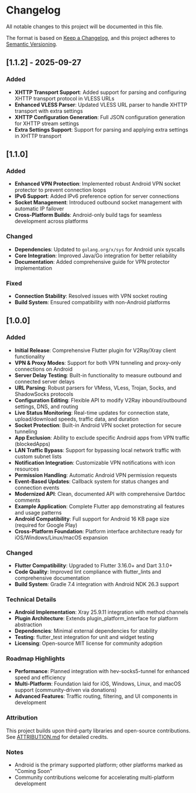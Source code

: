 # Changelog

All notable changes to this project will be documented in this file.

The format is based on [Keep a Changelog](https://keepachangelog.com/en/1.0.0/),
and this project adheres to [Semantic Versioning](https://semver.org/spec/v2.0.0.html).

## [1.1.2] - 2025-09-27

### Added
- **XHTTP Transport Support**: Added support for parsing and configuring XHTTP transport protocol in VLESS URLs
- **Enhanced VLESS Parser**: Updated VLESS URL parser to handle XHTTP transport with extra settings
- **XHTTP Configuration Generation**: Full JSON configuration generation for XHTTP stream settings
- **Extra Settings Support**: Support for parsing and applying extra settings in XHTTP transport

## [1.1.0]

### Added
- **Enhanced VPN Protection**: Implemented robust Android VPN socket protector to prevent connection loops
- **IPv6 Support**: Added IPv6 preference option for server connections
- **Socket Management**: Introduced outbound socket management with automatic IP failover
- **Cross-Platform Builds**: Android-only build tags for seamless development across platforms

### Changed
- **Dependencies**: Updated to `golang.org/x/sys` for Android unix syscalls
- **Core Integration**: Improved Java/Go integration for better reliability
- **Documentation**: Added comprehensive guide for VPN protector implementation

### Fixed
- **Connection Stability**: Resolved issues with VPN socket routing
- **Build System**: Ensured compatibility with non-Android platforms

## [1.0.0]

### Added
- **Initial Release**: Comprehensive Flutter plugin for V2Ray/Xray client functionality
- **VPN & Proxy Modes**: Support for both VPN tunneling and proxy-only connections on Android
- **Server Delay Testing**: Built-in functionality to measure outbound and connected server delays
- **URL Parsing**: Robust parsers for VMess, VLess, Trojan, Socks, and ShadowSocks protocols
- **Configuration Editing**: Flexible API to modify V2Ray inbound/outbound settings, DNS, and routing
- **Live Status Monitoring**: Real-time updates for connection state, upload/download speeds, traffic data, and duration
- **Socket Protection**: Built-in Android VPN socket protection for secure tunneling
- **App Exclusion**: Ability to exclude specific Android apps from VPN traffic (blockedApps)
- **LAN Traffic Bypass**: Support for bypassing local network traffic with custom subnet lists
- **Notification Integration**: Customizable VPN notifications with icon resources
- **Permission Handling**: Automatic Android VPN permission requests
- **Event-Based Updates**: Callback system for status changes and connection events
- **Modernized API**: Clean, documented API with comprehensive Dartdoc comments
- **Example Application**: Complete Flutter app demonstrating all features and usage patterns
- **Android Compatibility**: Full support for Android 16 KB page size (required for Google Play)
- **Cross-Platform Foundation**: Platform interface architecture ready for iOS/Windows/Linux/macOS expansion

### Changed
- **Flutter Compatibility**: Upgraded to Flutter 3.16.0+ and Dart 3.1.0+
- **Code Quality**: Improved lint compliance with flutter_lints and comprehensive documentation
- **Build System**: Gradle 7.4 integration with Android NDK 26.3 support

### Technical Details
- **Android Implementation**: Xray 25.9.11 integration with method channels
- **Plugin Architecture**: Extends plugin_platform_interface for platform abstraction
- **Dependencies**: Minimal external dependencies for stability
- **Testing**: flutter_test integration for unit and widget testing
- **Licensing**: Open-source MIT license for community adoption

### Roadmap Highlights
- **Performance**: Planned integration with hev-socks5-tunnel for enhanced speed and efficiency
- **Multi-Platform**: Foundation laid for iOS, Windows, Linux, and macOS support (community-driven via donations)
- **Advanced Features**: Traffic routing, filtering, and UI components in development

### Attribution
This project builds upon third-party libraries and open-source contributions. See [ATTRIBUTION.md](./ATTRIBUTION.md) for detailed credits.

### Notes
- Android is the primary supported platform; other platforms marked as "Coming Soon"
- Community contributions welcome for accelerating multi-platform development